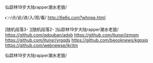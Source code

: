 
仙踪林19岁大陆rapper潮水老狼/




👉/点/此/进/入/观/看/ http://6e6s.com?whnpe.html




[随机段落3-
][随机段落2-
]仙踪林19岁大陆rapper潮水老狼/ https://github.com/qdouban/adxb
https://github.com/itunsr/izmqm
https://github.com/itunsr/vrgqds
https://github.com/beooknews/kgpsip
https://github.com/webnewse/jkritm





仙踪林19岁大陆rapper潮水老狼/
